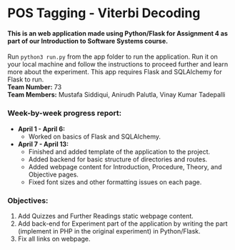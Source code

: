 
# POS Tagging - Viterbi Decoding


#### This is an web application made using Python/Flask for Assignment 4 as part of our Introduction to Software Systems course.

Run `python3 run.py` from the app folder to run the application. Run it on your local machine and follow the instructions to proceed further and learn more about the experiment. This app requires Flask and SQLAlchemy for Flask to run.
<br>
**Team Number:** 73<br>
**Team Members:** Mustafa Siddiqui, Anirudh Palutla, Vinay Kumar Tadepalli

### Week-by-week progress report:
- **April 1 - April 6:** 
	- Worked on basics of Flask and SQLAlchemy.
- **April 7 - April 13:** 
	- Finished and added template of the application to the project.
	- Added backend for basic structure of directories and routes.
	- Added webpage content for Introduction, Procedure, Theory, and Objective pages.
	- Fixed font sizes and other formatting issues on each page.

### Objectives:
1. Add Quizzes and Further Readings static webpage content.
2. Add back-end for Experiment part of the application by writing the part (implement in PHP in the original experiment) in Python/Flask.
3. Fix all links on webpage.

